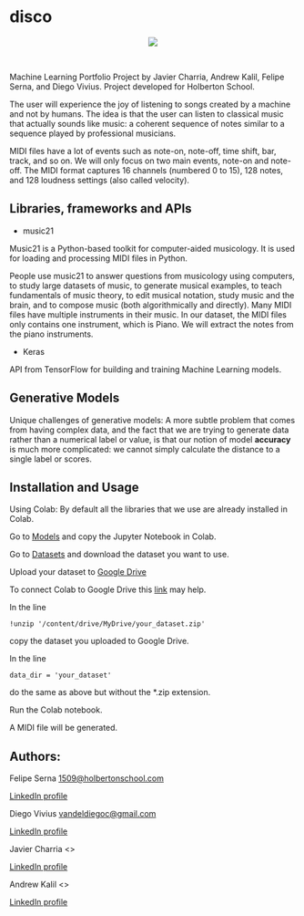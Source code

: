 # disco
<p align="center"><img src="https://github.com/linkjavier/disco/blob/main/Images/robot_at_piano.jpg" /></p>
<br>

Machine Learning Portfolio Project by Javier Charria, Andrew Kalil, Felipe Serna, and Diego Vivius. Project developed for Holberton School.

The user will experience the joy of listening to songs created by a machine and not by humans. The idea is that the user can listen to classical music that actually sounds like music: a coherent sequence of notes similar to a sequence played by professional musicians.

MIDI files have a lot of events such as note-on, note-off, time shift, bar, track, and so on. We will only focus on two main events, note-on and note-off. The MIDI format captures 16 channels (numbered 0 to 15), 128 notes, and 128 loudness settings (also called velocity).

## Libraries, frameworks and APIs
* music21<br>

Music21 is a Python-based toolkit for computer-aided musicology. It is used for loading and processing MIDI files in Python.<br>

People use music21 to answer questions from musicology using computers, to study large datasets of music, to generate musical examples, to teach fundamentals of music theory, to edit musical notation, study music and the brain, and to compose music (both algorithmically and directly). Many MIDI files have multiple instruments in their music. In our dataset, the MIDI files only contains one instrument, which is Piano. We will extract the notes from the piano instruments.<br>

* Keras<br>

API from TensorFlow for building and training Machine Learning models.

## Generative Models
Unique challenges of generative models:
A more subtle problem that comes from having complex data, and the fact that we are trying to generate data rather than a numerical label or value, is that our notion of model **accuracy** is much more complicated: we cannot simply calculate the distance to a single label or scores.

## Installation and Usage
Using Colab:
By default all the libraries that we use are already installed in Colab.

Go to [Models](https://github.com/linkjavier/disco/tree/main/models) and copy the Jupyter Notebook in Colab.

Go to [Datasets](https://github.com/linkjavier/disco/tree/main/Datasets) and download the dataset you want to use.

Upload your dataset to [Google Drive](https://drive.google.com/)

To connect Colab to Google Drive this [link](https://www.marktechpost.com/2019/06/07/how-to-connect-google-colab-with-google-drive/) may help.

In the line
```
!unzip '/content/drive/MyDrive/your_dataset.zip'
```
copy the dataset you uploaded to Google Drive.

In the line
```
data_dir = 'your_dataset'
```
do the same as above but without the *.zip extension.

Run the Colab notebook.

A MIDI file will be generated.

## Authors:
Felipe Serna <1509@holbertonschool.com>

[LinkedIn profile](https://www.linkedin.com/in/felipesernabarbosa/)

Diego Vivius <vandeldiegoc@gmail.com>

[LinkedIn profile](https://www.linkedin.com/in/diego-vivius)

Javier Charria <>

[LinkedIn profile]()

Andrew Kalil <>

[LinkedIn profile]()
